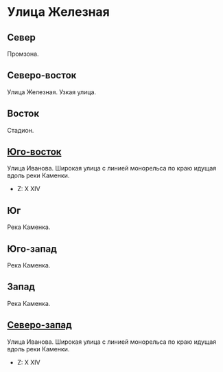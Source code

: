 # Улица Железная

## Север

Промзона.

## Северо-восток

Улица Железная.
Узкая улица.

## Восток

Стадион.

## [Юго-восток](./10550010.md)

Улица Иванова.
Широкая улица с линией монорельса по краю идущая вдоль реки Каменки.

* Z:    X   XIV

## Юг

Река Каменка.

## Юго-запад

Река Каменка.

## Запад

Река Каменка.

## [Северо-запад](./10540000.md)

Улица Иванова.
Широкая улица с линией монорельса по краю идущая вдоль реки Каменки.

* Z:    X   XIV
